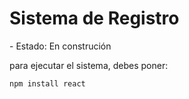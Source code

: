 <h1>Sistema de Registro</h1>
- Estado: En construción

para ejecutar el sistema, debes poner:


```npm install react```
